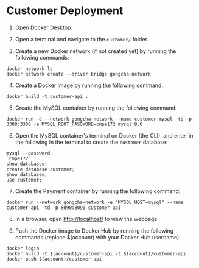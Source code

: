 # Customer Deployment

1. Open Docker Desktop.

2. Open a terminal and navigate to the `customer/` folder.

3. Create a new Docker network (if not created yet) by running the following commands:

```
docker network ls
docker network create --driver bridge gongcha-network
```

4. Create a Docker image by running the following command:

```
docker build -t customer-api .
```

5. Create the MySQL container by running the following command:

```
docker run -d --network gongcha-network --name customer-mysql -td -p 3308:3308 -e MYSQL_ROOT_PASSWORD=cmpe172 mysql:8.0
```

6. Open the MySQL container's terminal on Docker (the CLI), and enter in the following in the terminal to create the `customer` database:

```
mysql --password
`cmpe172`
show databases;
create database customer;
show databases;
use customer;
```

7. Create the Payment container by running the following command:

```
docker run --network gongcha-network -e "MYSQL_HOST=mysql" --name customer-api -td -p 8090:8090 customer-api
```

8. In a browser, open [http://localhost/](http://localhost/) to view the webpage.

9. Push the Docker image to Docker Hub by running the following commands (replace $(account) with your Docker Hub username):

```
docker login
docker build -t $(account)/customer-api -t $(account)/customer-api .
docker push $(account)/customer-api
```
